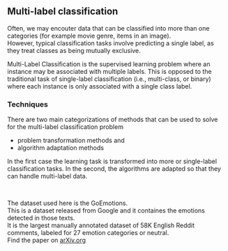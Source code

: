 ## Multi-label classification  

Often, we may encouter data that can be classified into more than one categories (for example movie genre, items in an image).  
However, typical classification tasks involve predicting a single label, as they treat classes as being mutually exclusive.   

Multi-Label Classification is the supervised learning problem where an instance may be associated with multiple labels. This is opposed to the traditional task of single-label classification (i.e., multi-class, or binary) where each instance is only associated with a single class label. 

  

### Techniques   

There are two main categorizations of methods that can be used to solve for the multi-label classification problem  
* problem transformation methods and 
* algorithm adaptation methods 

In the first case the learning task is transformed into more or single-label classification tasks. 
In the second, the algorithms are adapted so that they can handle multi-label data.   


<br />

The dataset used here is the GoEmotions.  
This is a dataset released from Google and it containes the emotions detected in those texts.  
It is the largest manually annotated dataset of 58K English Reddit comments, labeled for 27 emotion categories or neutral.  
Find the paper on [arXiv.org](https://arxiv.org/abs/2005.00547)
